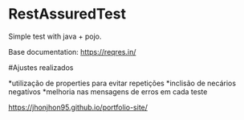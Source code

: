 # RestAssuredTest
Simple test with java + pojo.

Base documentation: https://reqres.in/

#Ajustes realizados

*utilização de properties para evitar repetições
*inclisão de necários negatívos
*melhoria nas mensagens de erros em cada teste

https://jhonjhon95.github.io/portfolio-site/